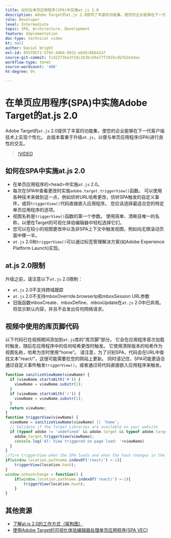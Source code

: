 ```yaml
---
title: 如何在单页应用程序(SPA)中实施at.js 2.0
description: Adobe Target的at.js 2.0提供了丰富的功能集，使您的企业能够在下一代客户端技术上实现个性化。 请按照以下步骤在单页应用程序(SPA)中实施at.js 2.0。
role: Developer
level: Intermediate
topic: SPA, Architecture, Development
feature: Implementation
doc-type: technical video
kt: null
author: Daniel Wright
exl-id: 955f0571-5791-4dbb-9931-e6d5c8bb42a7
source-git-commit: fcd2273ba373dc2b3bc59a77f1925cdb7b2ed3ee
workflow-type: tm+mt
source-wordcount: '408'
ht-degree: 0%

---
```


# 在单页应用程序(SPA)中实施Adobe Target的at.js 2.0

Adobe Target的`at.js` 2.0提供了丰富的功能集，使您的企业能够在下一代客户端技术上实现个性化。 此版本着重于升级`at.js`，以便与单页应用程序(SPA)进行良性的交互。

>[!VIDEO](https://video.tv.adobe.com/v/34754?quality=12&captions=chi_hans)

## 如何在SPA中实施at.js 2.0

* 在单页应用程序的&lt;head>中实施`at.js` 2.0。
* 每次在SPA中查看更改时实施`adobe.target.triggerView()`函数。 可以使用各种技术来做到这一点，例如侦听URL哈希更改，侦听SPA触发的自定义事件，或将`triggerView()`代码直接嵌入应用程序。 您应该选择最适合您的特定单页应用程序的选项。
* 视图名称是`triggerView()`函数的第一个参数。 使用简单、清晰且唯一的名称，以便在Target的可视化体验编辑器中轻松选择它们。
* 您可以在较小的视图更改中以及非SPA上下文中触发视图，例如向无限滚动页面中移一半。
* `at.js` 2.0和`triggerView()`可以通过标签管理解决方案(如Adobe Experience Platform Launch)实现。

## at.js 2.0限制

升级之前，请注意以下`at.js` 2.0限制：

* `at.js` 2.0不支持跨域跟踪
* `at.js` 2.0不支持mboxOverride.browserIp和mboxSession URL参数
* 旧版函数mboxCreate、mboxDefine、mboxUpdate在`at.js` 2.0中已弃用。将显示默认内容，并且不会发出任何网络请求。

## 视频中使用的库页脚代码

以下代码已在视频期间添加到`at.js`库的“库页脚”部分。 它会在应用程序首次加载时触发，随后在应用程序中的任何哈希更改时触发。 它使用清除版本的哈希作为视图名称，哈希为空时使用“home”。 请注意，为了识别SPA，代码会在URL中查找文本“react/”，这很可能需要在您的网站上更新。 同时请记住，SPA可能更适合通过自定义事件触发`triggerView()`，或者通过将代码直接嵌入应用程序来触发。

```javascript
function sanitizeViewName(viewName) {
  if (viewName.startsWith('#')) {
    viewName = viewName.substr(1);
  }
  if (viewName.startsWith('/')) {
    viewName = viewName.substr(1);
  }
  return viewName;
}
function triggerView(viewName) {
  viewName = sanitizeViewName(viewName) || 'home';
  // Validate if the Target Libraries are available on your website
  if (typeof adobe != 'undefined' && adobe.target && typeof adobe.target.triggerView === 'function') {
    adobe.target.triggerView(viewName);
    console.log('AT: View triggered on page load: '+viewName)
  }
}
//fire triggerView when the SPA loads and when the hash changes in the SPA
if(window.location.pathname.indexOf('react/') >-1){
    triggerView(location.hash);
}
window.onhashchange = function() {
    if(window.location.pathname.indexOf('react/') >-1){
        triggerView(location.hash);
    }
}
```

## 其他资源

* [了解at.js 2.0的工作方式（架构图）](understanding-how-atjs-20-works.md)
* [使用Adobe Target的可视化体验编辑器处理单页应用程序(SPA VEC)](../experiences/use-the-visual-experience-composer-for-single-page-applications.md)
